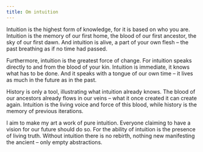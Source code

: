 ```yaml
---
title: Om intuition
---
```

Intuition is the highest form of knowledge, for it is based on who you are. Intuition is the memory of our first home, the blood of our first ancestor, the sky of our first dawn. And intuition is alive, a part of your own flesh – the past breathing as if no time had passed.

Furthermore, intuition is the greatest force of change. For intuition speaks directly to and from the blood of your kin. Intuition is immediate, it knows what has to be done. And it speaks with a tongue of our own time – it lives as much in the future as in the past.

History is only a tool, illustrating what intuition already knows. The blood of our ancestors already flows in our veins – what it once created it can create again. Intuition is the living voice and force of this blood, while history is the memory of previous iterations.

I aim to make my art a work of pure intuition. Everyone claiming to have a vision for our future should do so. For the ability of intuition is the presence of living truth. Without intuition there is no rebirth, nothing new manifesting the ancient – only empty abstractions.

